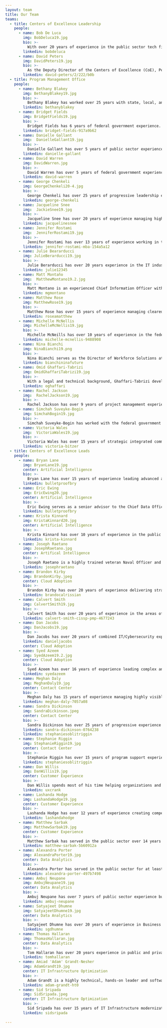```yaml
---
layout: team
title: Our Team
teams:
  - title: Centers of Excellence Leadership
    people:
      - name: Bob De Luca
        img: BobDeluca19.jpg 
        bio: >-
          With over 20 years of experience in the public sector tech field, Bob De Luca has a strong blend of leadership and technical expertise in planning and executing enterprise-wide solutions. As the Executive Director of the Centers of Excellence (CoE), De Luca is proud to be leading a team of talented individuals from both the public and private sector, to drive enterprise transformation at the agency level across the federal government. Prior to GSA, De Luca served as the Chief Information Officer at the Overseas Private Investment Corporation, where he led transformational change across the Corporation. Results Included transparency in the financial product lifecycle, streamlined business processing, and increased workforce mobility. Additionally, De Luca is a Major in the 175th Cyberspace Operations Squadron, in the Maryland Air National Guard.
        linkedin: bobdeluca
      - name: David Peters
        img: DavidPeters19.jpg 
        bio: >-
          As the Deputy Director of the Centers of Excellence (CoE), Peters manages stakeholder engagement with the highest level of federal leadership communicating the value of the CoE and identifying new opportunities for collaboration with customer agencies to modernize IT and customer experiences. Previously, Peters led the Customer Experience and Contact Center CoE as well as the first CoE engagement with the U.S. Department of Agriculture.  Most notably, Peters led the identification and implementation of IT Modernization Best Practices which produced increased cloud adoption, reduced data center footprint, and established initial data analytics and customer experience management capabilities. With the 2015 GSA Administrator’s Award and 2014 Federal 100 Award, Peters has been repeatedly recognized for his contributions to Digital Government Strategy implementation and IT acquisition across the federal government. 
        linkedin: david-peters/2/222/b0b
  - title: Program Management Office
    people:
      - name: Bethany Blakey
        img: BethanyBlakey19.jpg
        bio: >-
          Bethany Blakey has worked over 25 years with state, local, and federal governments, instituting intrapreneurial practices with leaders and surge teams to modernize management, improve programs and services, and transform government programs. Blakey leads the human aspect of modernization by leveraging her unique talent model that helps employees, managers, and leaders maximize their best role in driving transformation. Blakey’s multi-faceted service catalog includes evidence-based capability-building and culture-shifting interventions. From Governing Magazine’s Best Practices list during her local government days to the Harvard Ash Center Top 25 Innovations in Government list during her federal government days, Blakey is recognized for creative problem-solving that engages the talents and motivations of citizens and its supporting workforce.
        linkedin: bethanyblakey
      - name: Bridget Fields
        img: BridgetFields19.jpg
        bio: >-
          Bridget Fields has 6 years of federal government experience.  As the CoE Acquisitions Lead, Fields serves as a project manager to manage relationships with government stakeholders and contractor teams, find flexibility within contractual terms to provide project teams the ability to achieve their actual objectives, and work on contractual modifications when changes are necessary. In addition, Fields has served as the Administrative Assistant to the Director of Acquisitions while also serving as the project manager responsible for managing the entirety of the organization's SaaS licenses and purchase card (ie, Government credit card) procurements for software. Fields was the recipient of the Special Act Award in 2018.  
        linkedin: bridget-fields-917a9b62
      - name: Danielle Gallant
        img:  DanielleGallant19.jpg
        bio: >-
          Danielle Gallant has over 5 years of public sector experience supporting high visibility, government-wide programs. At the CoE, Gallant serves as a User Experience and Content Designer. Gallant manages the CoE website, supports UX strategy for other digital products, and supports digital communication initiatives.  Gallant engages with CoE experts and stakeholders to produce content and design that is innovative and meaningful. 
        linkedin: danielle-gallant
      - name: David Warren
        img: DavidWarren.jpg
        bio: >-
          David Warren has over 5 years of federal government experience. As the CoE Agreement Lead, Warren coordinates with partner agencies as well as GSA stakeholder groups to move agreements through GSA Interagency Agreement review processes. Warren also serves as the business operations lead for CoE finances and is responsible for budget projections, billing, and project cost tracking. Warren previously served on 18F’s business operations team where he supported management of the Federalist program and conducted financial analysis across several 18F programs.
        linkedin: david-warren
      - name: George Chenkeli
        img: GeorgeChenkeli20-4.jpg
        bio: >-
          George Chenkeli has over 25 years of progressive leadership experience in IT delivery, operations, and program management in private and public sectors. Additionally, Chenkeli has served as an Agile Coach at various agencies and currently serves as a member of the GAO Agile Experts Group. Currently, as the CoE Site Lead at the U.S. Department of Housing and Urban Development (HUD), Chenkeli is responsible for the executive stakeholder engagement and leads a cross-functional team of digital transformation specialists with expertise in human centered design, data analytics, cloud architecture, inter-agency agreements and procurement of multi-year contracts valued over $200M. 
        linkedin: george-chenkeli
      - name: Jacqueline Snee
        img:  JackieSnee19.jpg
        bio: >-
          Jacqueline Snee has over 20 years of experience managing high level priorities inside and outside of government. Currently, Snee splits her time between working with the HUD site lead, CoE directors and HUD Stakeholders to identify, prioritize, plan, and implement HUD IT modernization initiatives and assisting with CoE program priorities. Previously, Snee was the Acting Chief of Staff with GSA’s Technology Transformation Service (TTS). Responsibilities included: working with stakeholders from across GSA to organize and execute key strategic priorities, partnerships, and initiatives for TTS.
        linkedin: jacquelinesnee
      - name: Jennifer Rostami
        img:  JenniferRostami19.jpg
        bio: >-
          Jennifer Rostami has over 13 years of experience working in the public and private sector with a background in finance and a specialization in transformation. Leading our agency partnerships, Rostami has experience in project leadership, strategy creation, contracting, team leadership, and budgeting. She has worked with federal agencies to modernize in the areas of Cloud Adoption, Customer Experience, and Data Analytics. Rostami helps create organizational alignment for buy-in and change through stakeholder management, financial planning, and communication. Rostami is also responsible for business development, and centralizes efforts to balance staffing to meet customer/engagement demand.
        linkedin: jennifer-rostami-mba-154a5a12
      - name: Julie Beararducci
        img: JulieBerarducci19.jpg
        bio: >-
          Julie Berarducci has over 20 years experience in the IT industry supporting public and private organizations. Leveraging her technical background, Berarducci works with senior IT leaders to build strategies and manage implementations. Berarducci joined the CoE in its beginning stages and is focused on programmatic maturation of the organization, ensuring the internal operations are defined and effective. Berarducci helps build the partnerships between agencies and the CoE, leading to modernization initiatives that ultimately improve the customer experience. 
        linkedin: julie12345
      - name: Matt Montaño
        img:  MatthewMontano19.2.jpg
        bio: >-
          Matt Montano is an experienced Chief Information Officer with 20 years of experience providing technical services and solutions, improving services through innovation and leading diverse teams through change. At the CoE, Montano works with Agency Secretaries, executives and staff to kick start modernization, introduce modern problem-solving methods and establish a culture of continuous improvement. Montano has overseen $30M in infrastructure, cybersecurity modernization improvements at HUD and OPM.
        linkedin: mgmontano
      - name: Matthew Rose
        img: MatthewRose19.jpg
        bio: >-
          Matthew Rose has over 15 years of experience managing cleared federal government enterprise programs. Rose has led the creation and execution of agency strategies, planning, and policy efforts for US and partnered organizations. Previously, Rose was a Senior Analyst and Mission Manager in the Department of Defense’s (DoD) Defense Intelligence Agency (DIA). He also served as a senior advisor on the Secretary of Defense’s Protecting Critical Technology Task Force, where he advised DoD-wide acquisition, protection, and other policy changes for the Deputy Secretary and Vice Chairman of the Joint Chiefs of Staff. Rose is also a Reserve Army Officer where he serves as an Innovation Officer for the 75th Innovation Command/Army Futures Command.
        linkedin: roseamatthew
      - name: Michelle McNellis
        img: MichelleMcNellis19.jpg
        bio: >-
          Michelle McNeills has over 10 years of experience in the federal government. As the CoE Acquisition Lead, McNellis ensures that CoE procurement packages are compliant with Federal Acquisition Regulations and innovative in their acquisition approach. Prior to joining CoE, McNellis served as the Director of Acquisitions at TTS Solutions. McNellis led the very first procurements awarded by TTS and 18F including the TTS Bug Bounty program. McNellis has also served as an acquisition subject matter expert for GSA’s Public Buildings Service in GSA and the U.S. Coast Guard. 
        linkedin: michelle-mcnellis-9488908
      - name: Nina Bianchi
        img: NinaBianchi19.png
        bio: >-
          Nina Bianchi serves as the Director of Workforce Solutions at the Centers of Excellence, building teams and creating a community of more effective problem-solvers to drive modern organizations where great people want to work. To foster a 21st-century organizational culture of creative problem-solving and innovation operations for the future of work, Bianchi builds partnerships across siloed business units to enable holistic digital transformation and leads strategic operational innovation to inspire and cross-train diverse teams.
        linkedin: bianchininafuture
      - name: Omid Ghaffari-Tabrizi
        img: OmidGhaffariTabrizi19.jpg
        bio: >-
          With a legal and technical background, Ghaffari-Tabrizi develops and institutes innovative procurement solutions to provide rapid results for agency partners who need to modernize their IT-related workforce, systems, and processes. Ghaffari-Tabrizi serves as the primary Acquisition project manager with the CoE and assists in the development of procurement packages for all CoE agency partners and internal needs.
        linkedin: oghaffari
      - name: Rachel Jackson
        img:  RachelJackson19.jpg
        bio: >-
          Rachel Jackson has over 9 years of project management experience supporting the federal government. A team member since the inception of the CoE program, Jackson provides support across the Centers, helps document the CoE processes and lessons learned, and provides PMO support at client sites. Prior to joining the CoE, Jackson provided support to the U.S. Dept of Agriculture, Food and Drug Administration, and U.S. Dept of Transportation with policy analysis, category management, and IT project management. 
      - name: Simchah Suveyke-Bogin
        img: SimchahBogin19.jpg
        bio: >-
          Simchah Suveyke-Bogin has worked with the federal government for over 10 years. Suveyke-Bogi leads the Customer Experience and Contact Center CoE teams as well as the CoE engagement with the U.S. Department of Agriculture. Suveyke-Bogin helps government agencies adopt user centered practices, innovative technology solutions, and change management approaches to improve government services to the public. Suveyke-Bogin is also responsible for managing GSA’s Customer Experience Community of Practice, a community of over 800 across federal, state, and local government employees working to develop social capital amongst agencies, nurture new learning, stimulate innovation, and share knowledge. 
      - name: Victoria Wales
        img:  VictoriaWales19.jpg
        bio: >-
          Victoria Wales has over 15 years of strategic integrated communications and public affairs experience, 7 with the General Services Administration. At the CoE, Wales oversees the brand strategy, digital communications, storytelling, and outreach coordination with customer agencies. Wales has extensive website management, social media strategy, and employee engagement experience. Wales is multilingual, and has supported public service products in partnership with over 25 federal agencies to reach and engage underserved communities.
        linkedin: victoria-bitzer
  - title: Centers of Excellence Leads
    people:
      - name: Bryan Lane
        img: BryanLane19.jpg  
        center: Artificial Intelligence
        bio: >-
          Bryan Lane has over 15 years of experience leading advanced analytics and technology initiatives. As a leader within the Data and Analytics CoE and co-creator of the Artificial Intelligence CoE, Lane advises federal agencies on establishing mature data governance and management practices, developing innovative approaches for leveraging data as a strategic asset, and laying the foundation for advancing data discovery, access, and use through artificial intelligence and machine learning. Prior to joining the CoE, Lane was a product manager for a commercial geospatial software company, an analytic consultant in the defense and national security industry, and assisted in managing a $750M rapid acquisition portfolio.
        linkedin: bulletproofbry
      - name: Eric Ewing
        img: EricEwing20.jpg  
        center: Artificial Intelligence
        bio: >-
          Eric Ewing serves as a senior advisor to the Chief Data Officer at the U.S. Department of Housing and Urban Development (HUD) by providing leadership, guidance, and expertise into enterprise data and analytics modernization. With the CoE, Ewing consolidates and organizes long and short term strategy for data and analytics while managing technical implementation. Ewing has experience in managing technical teams, complex programs, and sensitive projects. For example, developing and implementing three acquisitions to modernize data and analytics practices at HUD.
        linkedin: bulletproofbry
      - name: Krista Kinnard
        img: KristaKinnard20.jpg 
        center: Artificial Intelligence
        bio: >-
          Krista Kinnard has over 10 years of experience in the public and private sectors. Kinnard’s expertise in leading artificial intelligence (AI) teams combined with her time as a data scientist gives her the unique ability to bring together technical and business minds to drive innovation in the government space. At the AI CoE Kinnard empowers government agencies to bring artificial intelligence solutions into practice through the development and enhancement of AI infrastructure and governance, workforce development strategy, and AI program and project management.   
        linkedin: krista-kinnard
      - name: Joseph Raetano        
        img: JosephRaetano.jpg
        center: Artifical Intelligence
        bio: >-
          Joseph Raetano is a highly trained veteran Naval Officer and Department of Energy researcher with research, development, teasting, and evaluation experience.  Raetano hasmore than 3 years of developing new programs in Artificial Intelligence, Machine Learning, Deep Learning, and Natural Language Understanding. He has over 6years involving various transportation-based initiatives at both the national laboratory and commercial sectors. He has more than 15 years experience in offensive and defensive cyberspace research, development, testing and operations at the National Level. This extensive experience has been utilized in concept development and implementation that has set the cyber vision, strategy and implementation at the national and service level. He has a decade of Explosive Ordnance Disposal (EOD) experience with a career supported by a MS Computer Science and Ph.D. (ABD) Computer Science focused on Machine Learning/Artificial Intelligence. 
        linkedin: josephraetano
      - name: Brandon Kirby
        img: BrandonKirby.jpeg
        center: Cloud Adoption
        bio: >-
          Brandon Kirby has over 20 years of experience delivering strategy, software, and technology guidance to private and public sector clients.  As a consultant, Kirby worked with numerous Fortune 50 clients.  As an 18F strategist he served 12 government agencies.  He has also worked for mid-sized product companies and founded streaming media and mobile game startups. Kirby is a generalist who enjoys using his experience in software development, agile practices, strategy, and product management to help partners find the right path to achieve their goals.
        linkedin: brandocalrissian
      - name: Calvert Smith
        img: CalvertSmith19.jpg
        bio: >-
          Calvert Smith has over 20 years of experience in the areas of tech innovation, cloud computing, application development, website management, business intelligence, project management, and vendor/contract management. At the CoE, Smith assists in IT modernization Cloud Adoption efforts with agencies across the federal government. His projects include analyzing current systems and applications to provide recommendations for planning cloud migration; and implementing cloud governance models incorporating best practices from both government and commercial areas that allow strategic oversight of cloud programs. Smith has recently been awarded the Discovery and Innovation in Government IT Award for Open Data Initiatives within the public sector.
        linkedin: calvert-smith-cissp-pmp-4677243
      - name: Dan Jacobs
        img: DanJacobs19.jpg
        bio: >-
          Dan Jacobs has over 20 years of combined IT/Cybersecurity experience and IT service management. At the CoE Jacobs supports cyber and information security modernization through accelerated adoption of enterprise-wide security processes and technologies. Jacobs shares a wealth of experience with as many cross-government initiatives as possible. ​Whether co-chairing the Small and Micro Agency CISO Council, supporting the Federal CIO Council’s Zero Trust Working Group, helping to create the Federal CISO Handbook, or participating in whole-of-government cyber policy, Jacobs is constantly looking to evolve cyber defense capabilities.
        linkedin: danieljacobs
        center: Cloud Adoption
      - name: Syed Azeem
        img: SyedAzeem19.2.jpg
        center: Cloud Adoption
        bio: >-
          Syed Azeem has over 16 years of experience leading complex and highly-visible IT modernization projects across the federal government and the private sector. With the CoE, Azeem leads Cloud Adoption efforts within agencies across the federal government by developing cloud migration roadmaps and timelines and implementing cloud governance models. With partnerships at the Department of Housing and Urban Development (HUD), Azeem assisted in digitizing manual and paper-based forms into adaptive online forms with digital workflows, electronic signatures and intelligent data extraction.
        linkedin: syedazeem
      - name: Meghan Daly
        img: MeghanDaly19.jpg
        center: Contact Center
        bio: >-
          Meghan Daly has 15 years of experience managing highly visible projects in the federal government, with 10 years at GSA. With the CoE, focused on Contact Centers and Customer Experience, Daly’s projects include strategizing with senior leaders to identify clear key priorities and opportunities to modernize IT, performing research on available intelligent systems solutions to enable robotic process automation (RPA), artificial intelligence (AI) and other intelligent systems, and overseeing IT modernization projects at the United States Departments of Agriculture (USDA) and Housing and Urban Development (HUD). Daly has led IT Modernization projects and initiatives valued at $80M at three federal agencies.  
        linkedin: meghan-daly-7057a08
      - name: Sandra Dickinson
        img: SandraDickinson.jpeg
        center: Contact Center
        bio: >-
          Sandra Dickinson has over 25 years of progressive experience in the contact center/operations field including over 17 years of corporate-level responsibilities. With the CoE, Dickinson leads team efforts to modernize contact centers at partner agencies, including the implementation phases for OneUSDA Contact Center. Dickinson engages with partner agency stakeholders and collaborate to determine best practices for contact center infrastructure, staffing, and technology implementation.
        linkedin: sandra-dickinson-0764238
        linkedin: stephaniesoblitriggin
      - name: Stephanie Riggin
        img: StephanieRiggin19.jpg
        center: Contact Center
        bio: >-
          Stephanie Riggin has over 15 years of program support experience in various acquisition, IT, and contact center operations. Within the Contact Center CoE, Riggin engages with partner agency stakeholders and collaborates to determine best practices including contact center infrastructure, staffing, and technology implementation. Riggin supported the Contact Center team at the Department of Housing and Urban Development (HUD) by identifying opportunities for improvement for contact center governance, management, operations, and emerging technologies including self-service tools. Riggin is currently supporting the DOD Joint Artificial Intelligence Center (JAIC) by documenting current project management processes and staff priorities in order to recommend best practices and tools.
        linkedin: stephaniesoblitriggin
      - name: Dan Willis
        img: DanWillis19.jpg
        center: Customer Experience
        bio: >-
          Dan Willis spends most of his time helping organizations and their leaders define and address the critical needs of their most important customers. Willis has provided leadership and innovative solutions in the government, commercial, and nonprofit sectors. Willis is an expert in design, design management, DesignOps, user-centered product development, user research, and facilitation. Willis has given talks and run workshops at local, national, and international conferences including South by Southwest, UX Australia, and EuroIA. Willis is the co-author and illustrator of Designing the Conversation: Techniques for Successful Facilitation (New Riders, 2013). 
        linkedin: uxcrank
      - name: Lashanda Hodge
        img: LashandaHodge19.jpg
        center: Customer Experience
        bio: >-
          Lashanda Hodge has over 12 years of experience creating compelling experiences in a variety of industries for customers and employees. Hodge guides organizations to solutions using a holistic and human-centered approach, infusing user insights and creativity.  With the CoE, Hodge works with the Joint Artificial Intelligence Agency (JAIC) to establish a customer experience baseline that can be tested and improved as JAIC matures.  Hodge is also helping to modernize business processes to ensure an effective customer experience throughout the customer lifecycle at JAIC.  
        linkedin: lashandahodge
      - name: Matthew Sarbak
        img: MatthewSarbak19.jpg
        center: Customer Experience
        bio: >-
          Matthew Sarbak has served in the public sector over 14 years with Social Security Administration, Office of Personnel Management, and most currently while on detail with GSA through the President’s Management Council (PMC) Interagency Rotation Program. For the past 7 years, Sarbak has focused on implementing significant process improvements within the departments he serves.  Sarbak serves on the Customer Experience (CX) CoE team partnering with the U.S. Housing and Urban Development (HUD). While with the CX Team, Sarbak has assisted with the validity and scoring of vendor responses along with assisting in the finalization of the vendor interview questions for the orals. Sarbak is also actively serving as one of the two points of contact along with co-managing of the CX Data Profile Project Team.
        linkedin: matthew-sarbak-5b60912a
      - name: Alexandra Porter
        img: AlexandraPorter19.jpg
        center: Data Analytics
        bio: >-
          Alexandra Porter has served in the public sector for at least 8 years, working with various government agencies. At  the Data and Analytics Center with the Centers of Excellence, she enhances data maturity across the federal government through the development of a strong, tailored data strategy. Alexandra has also conducted assessments of the Office of Personnel Management data environment, addressed gaps and provided recommendations for improvements and enhancement opportunities.
        linkedin: alexandra-porter-497b7498
      - name: Ambuj Neupane
        img: AmbujNeupane19.jpg
        center: Data Analytics
        bio: >-
          Ambuj Neupane has over 7 years of public sector experience building organizational capacity and managing modernization projects. As a President’s Management Council Fellow for the Data and Analytics CoE, Neupane serves at the Office of Personnel Management (OPM) and the U.S. Department of Housing and Urban Development (HUD). Neupane’s responsibilities include advising partner agencies on best practices for data governance and lifecycle data management as well as managing technical deliverables to advance data-driven decision making. 
        linkedin: ambuj-neupane
      - name: Satyajeet Dhumne
        img: SatyajeetDhumne19.jpg
        center: Data Analytics
        bio: >-
          Satyajeet Dhumne has over 20 years of experience in Business Intelligence, Analytics, Data Warehousing, and Data Management. With the CoE, Dhumne leads a team of 30+ data and analytics experts and project managers to accomplish the program objectives for a multi-year, multi-vendor, enterprise-wide data analytics initiative at the U.S. Department of Agriculture. In this role, Dhumne provides subject matter expertise and advisory in various aspects of the program including strategic analytics capabilities deployment, communities of practice, open data initiative, data management, and federal data mandates.  
        linkedin: sgdhumne
      - name: Thomas Hallaran
        img: ThomasHallaran.jpg
        center: Data Analytics
        bio: >-
          Tom Hallaran has over 20 years experience in public and private sector IT, software engineering, and strategy. Hallaran began his career as a bioinformatician working on automating genome sequencing and plating pipelines. Later, as VP of engineering at a major digital advertising network, Hallaran managed analytics and product teams prior to the company's sale. Before joining GSA, Hallaran’s software and analytics consultancy worked with Fortune 500 clients, leading organizations, and startups to modernize legacy technology and materialize new products. Hallaran currently serves as a Director of the Data and Analytics Center of Excellence. In this role, he pairs his private sector experience along with his understanding of Federal IT funding to engineer great outcomes for our partners.  Hallaran also serves as a Technical Advisor to GSA’s Technology Modernization Fund (TMF) and is responsible for advising the TMF board on their investment of $150 Million in Federal Agency modernization projects.
        linkedin: tomhallaran
      - name: Amiad 'Adam' Grandt-Nesher
        img: AdamGrandt19.jpg
        center: IT Infrastructure Optimization
        bio: >-
          Adam Grandt is a highly technical, hands-on leader and software architect with an agile skillset.  Grandt has a proven track record of effecting technological evolution to meet organizational needs.  At the CoE he directs agency efforts to optimize IT infrastructure at an enterprise level. Grandt helps agencies plan lasting and resilient modernization efforts by introducing best practices in infrastructure architecture and systems development. Grandt’s projects have included the acquisition of modern mainframe hardware and the migration process of critical governmentwide applications.  Prior to joining the CoE, Grandt launched several financial technology companies and partnered with federal and local law enforcement agencies to build systems to reduce human trafficking and internet crimes against children. 
        linkedin: adam-grandt-ht0
      - name: Sid Sripada
        img: SidSripada.jpeg
        center: IT Infrastructure Optimization
        bio: >-
          Sid Sripada has over 15 years of IT Infrastructure modernization experience in both federal government and private industries. Sripada has a successful track record of engaging various agencies in infrastructure optimization, automation and DevSecOps implementation. Sripada’s leadership and hands-on experience builds fast and efficient enterprise wide solutions to modern Agile initiatives. Sripada’s most recent engagement prior to joining CoE included building out scalable public facing infrastructure in support of first ever internet based US 2020 Census.
        linkedin: sidsripada
      
---
```

